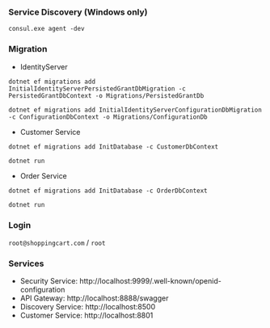 ### Service Discovery (Windows only)

`consul.exe agent -dev`

### Migration

- IdentityServer

`dotnet ef migrations add InitialIdentityServerPersistedGrantDbMigration -c PersistedGrantDbContext -o Migrations/PersistedGrantDb`

`dotnet ef migrations add InitialIdentityServerConfigurationDbMigration -c ConfigurationDbContext -o Migrations/ConfigurationDb`

- Customer Service

`dotnet ef migrations add InitDatabase -c CustomerDbContext`

`dotnet run`

- Order Service

`dotnet ef migrations add InitDatabase -c OrderDbContext`

`dotnet run`

### Login

`root@shoppingcart.com` / `root`

### Services

- Security Service: http://localhost:9999/.well-known/openid-configuration
- API Gateway: http://localhost:8888/swagger
- Discovery Service: http://localhost:8500
- Customer Service: http://localhost:8801
